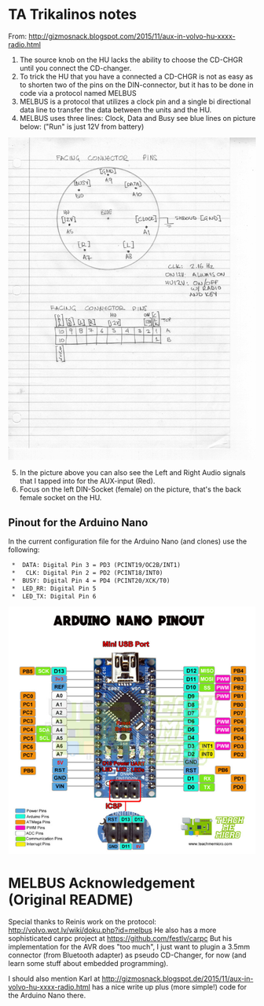 # TA Trikalinos notes 

From:  http://gizmosnack.blogspot.com/2015/11/aux-in-volvo-hu-xxxx-radio.html

1. The source knob on the HU lacks the ability to choose the CD-CHGR until you connect the CD-changer. 
2. To trick the HU that you have a connected a CD-CHGR is not as easy as to shorten two of the pins on the DIN-connector, but it has to be done in code via a protocol named MELBUS
3. MELBUS is a protocol that utilizes a clock pin and a single bi directional data line to transfer the data between the units and the HU.
4. MELBUS uses three lines: Clock, Data and Busy see blue lines on picture below: ("Run" is just 12V from battery)

![plot](./images/pinout_tom.jpg)

5. In the picture above you can also see the Left and Right Audio signals that I tapped into for the AUX-input (Red). 
6. Focus on the left DIN-Socket (female) on the picture, that's the back female socket on the HU. 


## Pinout for the Arduino Nano

In the current configuration file for the Arduino Nano (and clones)
use the following: 
```
 *  DATA: Digital Pin 3 = PD3 (PCINT19/OC2B/INT1) 
 *   CLK: Digital Pin 2 = PD2 (PCINT18/INT0)     
 *  BUSY: Digital Pin 4 = PD4 (PCINT20/XCK/T0)   
 *  LED_RR: Digital Pin 5 
 *  LED_TX: Digital Pin 6 
```

![plot](./images/arduino_nano_pinout.jpg)




# MELBUS Acknowledgement (Original README)


Special thanks to Reinis work on the protocol: http://volvo.wot.lv/wiki/doku.php?id=melbus
He also has a more sophisticated carpc project at https://github.com/festlv/carpc
But his implementation for the AVR does "too much", I just want to plugin a 3.5mm connector (from Bluetooth adapter) as pseudo CD-Changer, for now (and learn some stuff about embedded programming).

I should also mention Karl at http://gizmosnack.blogspot.de/2015/11/aux-in-volvo-hu-xxxx-radio.html has a nice write up plus (more simple!) code for the Arduino Nano there.
